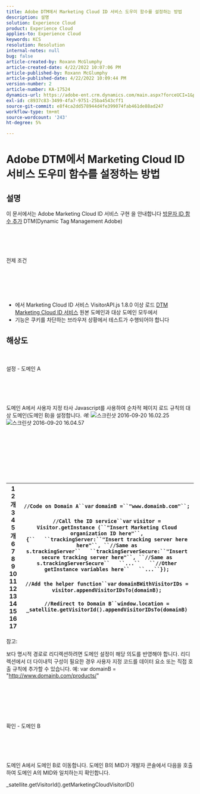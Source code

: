 ```yaml
---
title: Adobe DTM에서 Marketing Cloud ID 서비스 도우미 함수를 설정하는 방법
description: 설명
solution: Experience Cloud
product: Experience Cloud
applies-to: Experience Cloud
keywords: KCS
resolution: Resolution
internal-notes: null
bug: false
article-created-by: Roxann McGlumphy
article-created-date: 4/22/2022 10:07:06 PM
article-published-by: Roxann McGlumphy
article-published-date: 4/22/2022 10:09:44 PM
version-number: 2
article-number: KA-17524
dynamics-url: https://adobe-ent.crm.dynamics.com/main.aspx?forceUCI=1&pagetype=entityrecord&etn=knowledgearticle&id=2ac6a38a-88c2-ec11-983e-0022480abde0
exl-id: c8937c83-3499-4fa7-9751-25ba4543cff1
source-git-commit: e8f4ca2dd578944d4fe399074fab461de88ad247
workflow-type: tm+mt
source-wordcount: '243'
ht-degree: 5%

---
```


# Adobe DTM에서 Marketing Cloud ID 서비스 도우미 함수를 설정하는 방법

## 설명


이 문서에서는 Adobe Marketing Cloud ID 서비스 구현 을 안내합니다 [방문자 ID 함수 추가](https://marketing.adobe.com/resources/help/ko_KR/mcvid/mcvid-appendvisitorid.html) DTM(Dynamic Tag Management Adobe)
<br><br><br><br> <br><br>전제 조건<br><br><br><br> <br><br>
- 에서 Marketing Cloud ID 서비스 VisitorAPI.js 1.8.0 이상 로드 [DTM Marketing Cloud ID 서비스](https://marketing.adobe.com/resources/help/en_US/mcvid/mcvid-dtm-implement.html) 원본 도메인과 대상 도메인 모두에서
- 기능은 쿠키를 차단하는 브라우저 상황에서 테스트가 수행되어야 합니다



## 해상도

<br><br>설정 - 도메인 A<br><br><br><br> <br><br>
도메인 A에서 사용자 지정 타사 Javascript를 사용하여 순차적 페이지 로드 규칙의 대상 도메인(도메인 B)을 설정합니다. *예:*
![스크린샷 2016-09-20 16.02.25](https://helpx.adobe.com/content/dam/help/en/dtm/kb/how-to-set-marketing-cloud-id-service-helper-function-in-adobe-d/jcr%3acontent/main-pars/image/Screenshot%202016-09-20%2016.02.25.png "스크린샷 2016-09-20 16.02.25")![스크린샷 2016-09-20 16.04.57](https://helpx.adobe.com/content/dam/help/en/dtm/kb/how-to-set-marketing-cloud-id-service-helper-function-in-adobe-d/jcr%3acontent/main-pars/image_1393293752/Screenshot%202016-09-20%2016.04.57.png "스크린샷 2016-09-20 16.04.57")<br><br><br><br><br> <br><br><br><br>

| 1<br>  2개<br>  3<br>  4<br>  5개<br>  6<br>  7<br>  8<br>  9<br>  10<br>  11<br>  12<br>  13<br>  14<br>  15<br>  16<br>  17 | `//Code on Domain A``var` `domainB =``"www.domainb.com"``;`<br>   <br>  `//Call the ID service``var` `visitor = Visitor.getInstance (``"Insert Marketing Cloud organization ID here"``,{``   ``trackingServer:``"Insert tracking server here here"``, ``//Same as s.trackingServer``   ``trackingServerSecure:``"Insert secure tracking server here"``, ``//Same as s.trackingServerSecure``   ``...``   ``//Other getInstance variables here``   ``...``});`<br>   <br>  `//Add the helper function``var` `domainBWithVisitorIDs = visitor.appendVisitorIDsTo(domainB);`<br>   <br>  `//Redirect to Domain B``window.location = _satellite.getVisitorId().appendVisitorIDsTo(domainB)` |
| --- | --- |


참고:

보다 명시적 경로로 리디렉션하려면 도메인 설정이 해당 의도를 반영해야 합니다. 리디렉션에서 더 다이내믹 구성이 필요한 경우 사용자 지정 코드를 데이터 요소 또는 직접 호출 규칙에 추가할 수 있습니다. 예: var domainB = &quot;http://www.domainb.com/products/&quot;


<br><br><br><br> <br><br>확인 - 도메인 B<br><br><br><br> <br><br>
도메인 A에서 도메인 B로 이동합니다. 도메인 B의 MID가 개발자 콘솔에서 다음을 호출하여 도메인 A의 MID와 일치하는지 확인합니다.

_satellite.getVisitorId().getMarketingCloudVisitorID()
